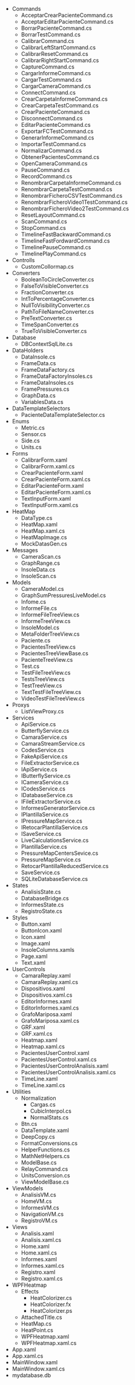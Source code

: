 - Commands
    - AcceptarCrearPacienteCommand.cs
    - AcceptarEditarPacienteCommand.cs
    - BorrarPacienteCommand.cs
    - BorrarTestCommand.cs
    - CalibrarCommand.cs
    - CalibrarLeftStartCommand.cs
    - CalibrarResetCommand.cs
    - CalibrarRightStartCommand.cs
    - CaptureCommand.cs
    - CargarInformeCommand.cs
    - CargarTestCommand.cs
    - CargarCameraCommand.cs
    - ConnectCommand.cs
    - CrearCarpetaInformeCommand.cs
    - CrearCarpetaTestCommand.cs
    - CrearPacienteCommand.cs
    - DisconnectCommand.cs
    - EditarPacienteCommand.cs
    - ExportarFCTestCommand.cs
    - GenerarInformeCommand.cs
    - ImportarTestCommand.cs
    - NormalizarCommand.cs
    - ObtenerPacientesCommand.cs
    - OpenCameraCommand.cs
    - PauseCommand.cs
    - RecordCommand.cs
    - RenombrarCarpetaInformeCommand.cs
    - RenombrarCarpetaTestCommand.cs
    - RenombrarFicheroCSVTestCommand.cs
    - RenombrarFicheroVideo1TestCommand.cs
    - RenombrarFicheroVideo2TestCommand.cs
    - ResetLayoutCommand.cs
    - ScanCommand.cs
    - StopCommand.cs
    - TimelineFastBackwardCommand.cs
    - TimelineFastFordwardCommand.cs
    - TimelinePauseCommand.cs
    - TimelinePlayCommand.cs
- Controlls
    - CustomCollormap.cs
- Converters
    - BooleanToCircleConverter.cs
    - FalseToVisibleConverter.cs
    - FractionConverter.cs
    - IntToPercentageConverter.cs
    - NullToVisibilityConverter.cs
    - PathToFileNameConverter.cs
    - PreTextConverter.cs
    - TimeSpanConverter.cs
    - TrueToVisibleConverter.cs
- Database
    - DBContextSqlLite.cs
- DataHolders
    - DataInsole.cs
    - FrameData.cs
    - FrameDataFactory.cs
    - FrameDataFactoryInsoles.cs
    - FrameDataInsoles.cs
    - FramePressures.cs
    - GraphData.cs
    - VariablesData.cs
- DataTemplateSelectors
    - PacienteDataTemplateSelector.cs
- Enums
    - Metric.cs
    - Sensor.cs
    - Side.cs
    - Units.cs
- Forms
    - CalibrarForm.xaml
    - CalibrarForm.xaml.cs
    - CrearPacienteForm.xaml
    - CrearPacienteForm.xaml.cs
    - EditarPacienteForm.xaml
    - EditarPacienteForm.xaml.cs
    - TextInputForm.xaml
    - TextInputForm.xaml.cs
- HeatMap
    - DataType.cs
    - HeatMap.xaml
    - HeatMap.xaml.cs
    - HeatMapImage.cs
    - MockDatasGen.cs
- Messages
    - CameraScan.cs
    - GraphRange.cs
    - InsoleData.cs
    - InsoleScan.cs
- Models
    - CameraModel.cs
    - GraphSumPressuresLiveModel.cs
    - Infome.cs
    - InformeFile.cs
    - InformeFileTreeView.cs
    - InformeTreeView.cs
    - InsoleModel.cs
    - MetaFolderTreeView.cs
    - Paciente.cs
    - PacientesTreeView.cs
    - PacientesTreeViewBase.cs
    - PacienteTreeView.cs
    - Test.cs
    - TestFileTreeView.cs
    - TestsTreeView.cs
    - TestTreeView.cs
    - TextTestFileTreeView.cs
    - VideoTestFileTreeView.cs
- Proxys
    - ListViewProxy.cs
- Services
    - ApiService.cs
    - ButterflyService.cs
    - CamaraService.cs
    - CamaraStreamService.cs
    - CodesService.cs
    - FakeApiService.cs
    - FileExtractorService.cs
    - IApiService.cs
    - IButterflyService.cs
    - ICameraService.cs
    - ICodesService.cs
    - IDatabaseService.cs
    - IFileExtractorService.cs
    - InformesGeneratorService.cs
    - IPlantillaService.cs
    - IPressureMapService.cs
    - IRetocarPlantillaService.cs
    - ISaveService.cs
    - LiveCalculationsService.cs
    - PlantillaService.cs
    - PressureMapCentersSevice.cs
    - PressureMapService.cs
    - RetocarPlantillaReducedService.cs
    - SaveService.cs
    - SQLiteDatabaseService.cs
- States
    - AnalisisState.cs
    - DatabaseBridge.cs
    - InformesState.cs
    - RegistroState.cs
- Styles
    - Button.xaml
    - ButtonIcon.xaml
    - Icon.xaml
    - Image.xaml
    - InsoleColumns.xamls
    - Page.xaml
    - Text.xaml
- UserControls
    - CamaraReplay.xaml
    - CamaraReplay.xaml.cs
    - Dispositivos.xaml
    - Dispositivos.xaml.cs
    - EditorInformes.xaml
    - EditorInformes.xaml.cs
    - GrafoMariposa.xaml
    - GrafoMariposa.xaml.cs
    - GRF.xaml
    - GRF.xaml.cs
    - Heatmap.xaml
    - Heatmap.xaml.cs
    - PacientesUserControl.xaml
    - PacientesUserControl.xaml.cs
    - PacientesUserControlAnalisis.xaml
    - PacientesUserControlAnalisis.xaml.cs
    - TimeLine.xaml
    - TimeLine.xaml.cs
- Utilities
    - Normalization
        - Cargas.cs
        - CubicInterpol.cs
        - NormalStats.cs
    - Btn.cs
    - DataTemplate.xaml
    - DeepCopy.cs
    - FormatConversions.cs
    - HelperFunctions.cs
    - MathNetHelpers.cs
    - ModelBase.cs
    - RelayCommand.cs
    - UnitsConversion.cs
    - ViewModelBase.cs
- ViewModels
    - AnalisisVM.cs
    - HomeVM.cs
    - InformesVM.cs
    - NavigationVM.cs
    - RegistroVM.cs
- Views
    - Analisis.xaml
    - Analisis.xaml.cs
    - Home.xaml
    - Home.xaml.cs
    - Informes.xaml
    - Informes.xaml.cs
    - Registro.xaml
    - Registro.xaml.cs
- WPFHeatmap
    - Effects
        - HeatColorizer.cs
        - HeatColorizer.fx
        - HeatColorizer.ps
    - AttachedTitle.cs
    - HeatMap.cs
    - HeatPoint.cs
    - WPFHeatmap.xaml
    - WPFHeatmap.xaml.cs
- App.xaml
- App.xaml.cs
- MainWindow.xaml
- MainWindow.xaml.cs
- mydatabase.db